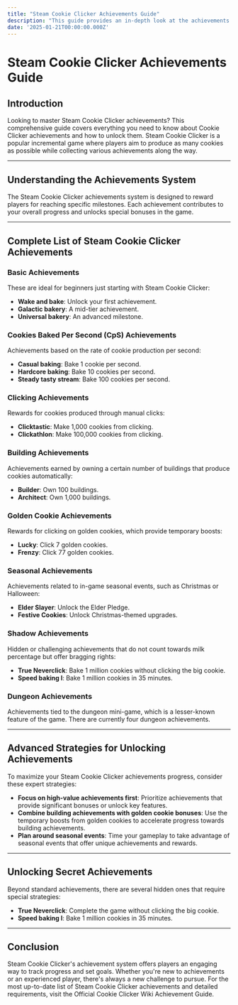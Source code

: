 ```yaml
---
title: "Steam Cookie Clicker Achievements Guide"
description: "This guide provides an in-depth look at the achievements system in Steam's Cookie Clicker, including strategies for unlocking various achievements."
date: '2025-01-21T00:00:00.000Z'
---
```


# Steam Cookie Clicker Achievements Guide

## Introduction

Looking to master Steam Cookie Clicker achievements? This comprehensive guide covers everything you need to know about Cookie Clicker achievements and how to unlock them. Steam Cookie Clicker is a popular incremental game where players aim to produce as many cookies as possible while collecting various achievements along the way.

---

## Understanding the Achievements System

The Steam Cookie Clicker achievements system is designed to reward players for reaching specific milestones. Each achievement contributes to your overall progress and unlocks special bonuses in the game.

---

## Complete List of Steam Cookie Clicker Achievements

### Basic Achievements
These are ideal for beginners just starting with Steam Cookie Clicker:

- **Wake and bake**: Unlock your first achievement.
- **Galactic bakery**: A mid-tier achievement.
- **Universal bakery**: An advanced milestone.

### Cookies Baked Per Second (CpS) Achievements
Achievements based on the rate of cookie production per second:

- **Casual baking**: Bake 1 cookie per second.
- **Hardcore baking**: Bake 10 cookies per second.
- **Steady tasty stream**: Bake 100 cookies per second.

### Clicking Achievements
Rewards for cookies produced through manual clicks:

- **Clicktastic**: Make 1,000 cookies from clicking.
- **Clickathlon**: Make 100,000 cookies from clicking.

### Building Achievements
Achievements earned by owning a certain number of buildings that produce cookies automatically:

- **Builder**: Own 100 buildings.
- **Architect**: Own 1,000 buildings.

### Golden Cookie Achievements
Rewards for clicking on golden cookies, which provide temporary boosts:

- **Lucky**: Click 7 golden cookies.
- **Frenzy**: Click 77 golden cookies.

### Seasonal Achievements
Achievements related to in-game seasonal events, such as Christmas or Halloween:

- **Elder Slayer**: Unlock the Elder Pledge.
- **Festive Cookies**: Unlock Christmas-themed upgrades.

### Shadow Achievements
Hidden or challenging achievements that do not count towards milk percentage but offer bragging rights:

- **True Neverclick**: Bake 1 million cookies without clicking the big cookie.
- **Speed baking I**: Bake 1 million cookies in 35 minutes.

### Dungeon Achievements
Achievements tied to the dungeon mini-game, which is a lesser-known feature of the game. There are currently four dungeon achievements.

---

## Advanced Strategies for Unlocking Achievements

To maximize your Steam Cookie Clicker achievements progress, consider these expert strategies:

- **Focus on high-value achievements first**: Prioritize achievements that provide significant bonuses or unlock key features.
- **Combine building achievements with golden cookie bonuses**: Use the temporary boosts from golden cookies to accelerate progress towards building achievements.
- **Plan around seasonal events**: Time your gameplay to take advantage of seasonal events that offer unique achievements and rewards.

---

## Unlocking Secret Achievements

Beyond standard achievements, there are several hidden ones that require special strategies:

- **True Neverclick**: Complete the game without clicking the big cookie.
- **Speed baking I**: Bake 1 million cookies in 35 minutes.

---

## Conclusion

Steam Cookie Clicker's achievement system offers players an engaging way to track progress and set goals. Whether you're new to achievements or an experienced player, there's always a new challenge to pursue. For the most up-to-date list of Steam Cookie Clicker achievements and detailed requirements, visit the Official Cookie Clicker Wiki Achievement Guide.
